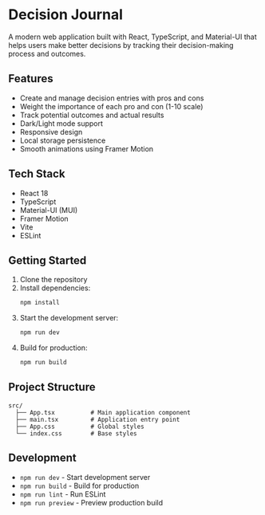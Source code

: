 # Decision Journal

A modern web application built with React, TypeScript, and Material-UI that helps users make better decisions by tracking their decision-making process and outcomes.

## Features

- Create and manage decision entries with pros and cons
- Weight the importance of each pro and con (1-10 scale)
- Track potential outcomes and actual results
- Dark/Light mode support
- Responsive design
- Local storage persistence
- Smooth animations using Framer Motion

## Tech Stack

- React 18
- TypeScript
- Material-UI (MUI)
- Framer Motion
- Vite
- ESLint

## Getting Started

1. Clone the repository
2. Install dependencies:
   ```bash
   npm install
   ```
3. Start the development server:
   ```bash
   npm run dev
   ```
4. Build for production:
   ```bash
   npm run build
   ```

## Project Structure

```
src/
  ├── App.tsx          # Main application component
  ├── main.tsx         # Application entry point
  ├── App.css          # Global styles
  └── index.css        # Base styles
```

## Development

- `npm run dev` - Start development server
- `npm run build` - Build for production
- `npm run lint` - Run ESLint
- `npm run preview` - Preview production build
